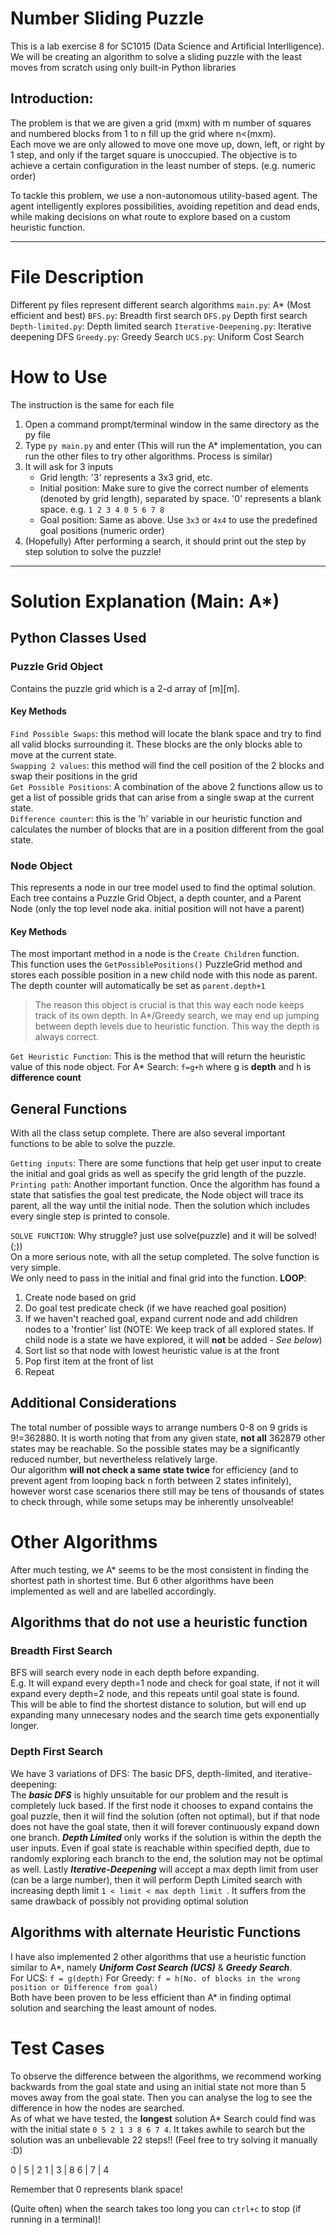 # Number Sliding Puzzle  
This is a lab exercise 8 for SC1015 (Data Science and Artificial Interlligence). We will be creating an algorithm to solve a sliding puzzle with the least moves from scratch using only built-in Python libraries

## Introduction:
The problem is that we are given a grid (mxm) with m number of squares and numbered blocks from 1 to n fill up the grid where n<(mxm).  
Each move we are only allowed to move one move up, down, left, or right by 1 step, and only if the target square is unoccupied. The objective is to achieve a certain configuration in the least number of steps. (e.g. numeric order)

To tackle this problem, we use a non-autonomous utility-based agent. The agent intelligently explores possibilities, avoiding repetition and dead ends, while making decisions on what route to explore based on a custom heuristic function.

---
# File Description
Different py files represent different search algorithms
`main.py`: A* (Most efficient and best)
`BFS.py`: Breadth first search
`DFS.py` Depth first search
`Depth-limited.py`: Depth limited search
`Iterative-Deepening.py`: Iterative deepening DFS
`Greedy.py`: Greedy Search
`UCS.py`: Uniform Cost Search
# How to Use
The instruction is the same for each file
1) Open a command prompt/terminal window in the same directory as the py file
2) Type `py main.py` and enter (This will run the A* implementation, you can run the other files to try other algorithms. Process is similar)
3) It will ask for 3 inputs
    - Grid length: '3' represents a 3x3 grid, etc.
    - Initial position: Make sure to give the correct number of elements (denoted by grid length), separated by space. '0' represents a blank space. e.g. `1 2 3 4 0 5 6 7 8`
    - Goal position: Same as above. Use `3x3` or `4x4` to use the predefined goal positions (numeric order)
4) (Hopefully) After performing a search, it should print out the step by step solution to solve the puzzle!

---
# Solution Explanation (Main: A*)
## Python Classes Used
### Puzzle Grid Object
Contains the puzzle grid which is a 2-d array of [m][m].
#### Key Methods
`Find Possible Swaps`: this method will locate the blank space and try to find all valid blocks surrounding it. These blocks are the only blocks able to move at the current state.  
`Swapping 2 values`: this method will find the cell position of the 2 blocks and swap their positions in the grid  
`Get Possible Positions`: A combination of the above 2 functions allow us to get a list of possible grids that can arise from a single swap at the current state.  
`Difference counter`: this is the 'h' variable in our heuristic function and calculates the number of blocks that are in a position different from the goal state.  

### Node Object
This represents a node in our tree model used to find the optimal solution.  
Each tree contains a Puzzle Grid Object, a depth counter, and a Parent Node (only the top level node aka. initial position will not have a parent)  
#### Key Methods
The most important method in a node is the `Create Children` function.  
This function uses the `GetPossiblePositions()` PuzzleGrid method and stores each possible position in a new child node with this node as parent.  
The depth counter will automatically be set as `parent.depth+1`
> The reason this object is crucial is that this way each node keeps track of its own depth. In A*/Greedy search, we may end up jumping between depth levels due to heuristic function. This way the depth is always correct.  

`Get Heuristic Function`: This is the method that will return the heuristic value of this node object. 
For A* Search: `f=g+h` where g is **depth** and h is **difference count**  

## General Functions
With all the class setup complete. There are also several important functions to be able to solve the puzzle.  

`Getting inputs`: There are some functions that help get user input to create the initial and goal grids as well as specify the grid length of the puzzle.  
`Printing path`: Another important function. Once the algorithm has found a state that satisfies the goal test predicate, the Node object will trace its parent, all the way until the initial node. Then the solution which includes every single step is printed to console.  

`SOLVE FUNCTION`: Why struggle? just use solve(puzzle) and it will be solved! (;))  
On a more serious note, with all the setup completed. The solve function is very simple.  
We only need to pass in the initial and final grid into the function.
**LOOP**:  
1) Create node based on grid
2) Do goal test predicate check (if we have reached goal position)
3) If we haven't reached goal, expand current node and add children nodes to a 'frontier' list (NOTE: We keep track of all explored states. If child node is a state we have explored, it will **not** be added  - *See below*)
4) Sort list so that node with lowest heuristic value is at the front
5) Pop first item at the front of list
6) Repeat 

## Additional Considerations
The total number of possible ways to arrange numbers 0-8 on 9 grids is 9!=362880. It is worth noting that from any given state, **not all** 362879 other states may be reachable. So the possible states may be a significantly reduced number, but nevertheless relatively large.   
Our algorithm **will not check a same state twice** for efficiency (and to prevent agent from looping back n forth between 2 states infinitely), however worst case scenarios there still may be tens of thousands of states to check through, while some setups may be inherently unsolveable!

# Other Algorithms
After much testing, we A* seems to be the most consistent in finding the shortest path in shortest time. But 6 other algorithms have been implemented as well and are labelled accordingly.

## Algorithms that do not use a heuristic function
### Breadth First Search
BFS will search every node in each depth before expanding.   
E.g. It will expand every depth=1 node and check for goal state, if not it will expand every depth=2 node, and this repeats until goal state is found.  
This will be able to find the shortest distance to solution, but will end up expanding many unnecesary nodes and the search time gets exponentially longer.

### Depth First Search
We have 3 variations of DFS: The basic DFS, depth-limited, and iterative-deepening:  
The ***basic DFS*** is highly unsuitable for our problem and the result is completely luck based. If the first node it chooses to expand contains the goal puzzle, then it will find the solution (often not optimal), but if that node does not have the goal state, then it will forever continuously expand down one branch.
***Depth Limited*** only works if the solution is within the depth the user inputs. Even if goal state is reachable within specified depth, due to randomly exploring each branch to the end, the solution may not be optimal as well.
Lastly ***Iterative-Deepening*** will accept a max depth limit from user (can be a large number), then it will perform Depth Limited search with increasing depth limit `1 < limit < max depth limit `. It suffers from the same drawback of possibly not providing optimal solution

## Algorithms with alternate Heuristic Functions
I have also implemented 2 other algorithms that use a heuristic function similar to A*, namely ***Uniform Cost Search (UCS)*** & ***Greedy Search***.  
For UCS: `f = g(depth)`
For Greedy: `f = h(No. of blocks in the wrong position or Difference from goal)`  
Both have been proven to be less efficient than A* in finding optimal solution and searching the least amount of nodes.

# Test Cases
To observe the difference between the algorithms, we recommend working backwards from the goal state and using an initial state not more than 5 moves away from the goal state. Then you can analyse the log to see the difference in how the nodes are searched.  
As of what we have tested, the **longest** solution A* Search could find was with the initial state `0 5 2 1 3 8 6 7 4`. It takes awhile to search but the solution was an unbelievable 22 steps!! (Feel free to try solving it manually :D)  

 0 | 5 | 2 
 1 | 3 | 8 
 6 | 7 | 4 



Remember that 0 represents blank space!

(Quite often) when the search takes too long you can `ctrl+c` to stop (if running in a terminal)!